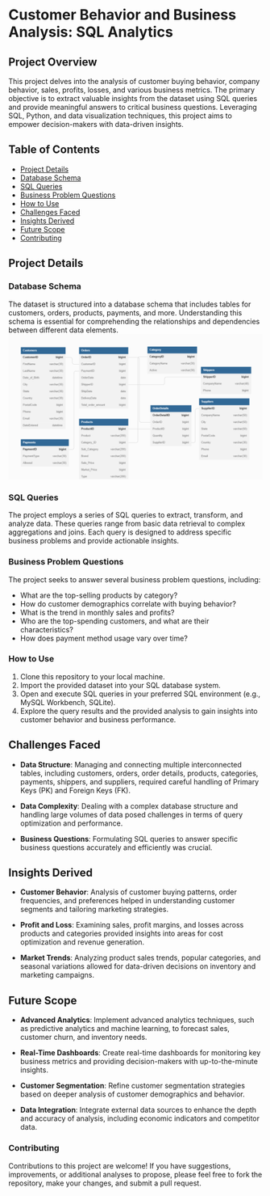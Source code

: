# Customer Behavior and Business Analysis: SQL Analytics

## Project Overview

This project delves into the analysis of customer buying behavior, company behavior, sales, profits, losses, and various business metrics. 
The primary objective is to extract valuable insights from the dataset using SQL queries and provide meaningful answers to critical business questions. 
Leveraging SQL, Python, and data visualization techniques, this project aims to empower decision-makers with data-driven insights.

## Table of Contents

- [Project Details](#project-details)
- [Database Schema](#database-schema)
- [SQL Queries](#sql-queries)
- [Business Problem Questions](#business-problem-questions)
- [How to Use](#how-to-use)
- [Challenges Faced](#challenges-faced)
- [Insights Derived](#insights-derived)
- [Future Scope](#future-scope)
- [Contributing](#contributing)


## Project Details

### Database Schema

The dataset is structured into a database schema that includes tables for customers, orders, products, payments, and more. 
Understanding this schema is essential for comprehending the relationships and dependencies between different data elements.
![alt text](https://github.com/mayurpaunikar7/customer-behavior-sql-analytics/blob/main/Customers_Database_Schema_JPG/Customer_Database_Schema.JPG.png)

### SQL Queries

The project employs a series of SQL queries to extract, transform, and analyze data. 
These queries range from basic data retrieval to complex aggregations and joins. 
Each query is designed to address specific business problems and provide actionable insights.

### Business Problem Questions

The project seeks to answer several business problem questions, including:
- What are the top-selling products by category?
- How do customer demographics correlate with buying behavior?
- What is the trend in monthly sales and profits?
- Who are the top-spending customers, and what are their characteristics?
- How does payment method usage vary over time?

### How to Use

1. Clone this repository to your local machine.
2. Import the provided dataset into your SQL database system.
3. Open and execute SQL queries in your preferred SQL environment (e.g., MySQL Workbench, SQLite).
4. Explore the query results and the provided analysis to gain insights into customer behavior and business performance.

## Challenges Faced

- **Data Structure**: Managing and connecting multiple interconnected tables, including customers, orders, order details, products, categories, payments, shippers, and suppliers, required careful handling of Primary Keys (PK) and Foreign Keys (FK).

- **Data Complexity**: Dealing with a complex database structure and handling large volumes of data posed challenges in terms of query optimization and performance.

- **Business Questions**: Formulating SQL queries to answer specific business questions accurately and efficiently was crucial.

## Insights Derived

- **Customer Behavior**: Analysis of customer buying patterns, order frequencies, and preferences helped in understanding customer segments and tailoring marketing strategies.

- **Profit and Loss**: Examining sales, profit margins, and losses across products and categories provided insights into areas for cost optimization and revenue generation.

- **Market Trends**: Analyzing product sales trends, popular categories, and seasonal variations allowed for data-driven decisions on inventory and marketing campaigns.

## Future Scope

- **Advanced Analytics**: Implement advanced analytics techniques, such as predictive analytics and machine learning, to forecast sales, customer churn, and inventory needs.

- **Real-Time Dashboards**: Create real-time dashboards for monitoring key business metrics and providing decision-makers with up-to-the-minute insights.

- **Customer Segmentation**: Refine customer segmentation strategies based on deeper analysis of customer demographics and behavior.

- **Data Integration**: Integrate external data sources to enhance the depth and accuracy of analysis, including economic indicators and competitor data.

### Contributing

Contributions to this project are welcome! If you have suggestions, improvements, or additional analyses to propose, 
please feel free to fork the repository, make your changes, and submit a pull request.
